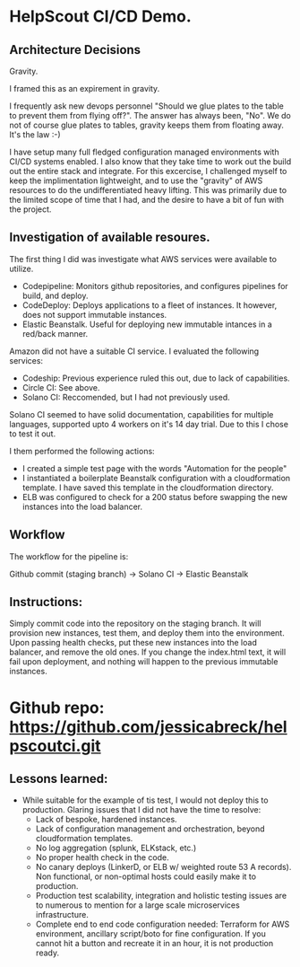 # HelpScout CI/CD Demo.


## Architecture Decisions

Gravity.

I framed this as an expirement in gravity. 

I frequently ask new devops personnel "Should we glue plates to the table to prevent them from flying off?". The answer has always been, "No". We do not of course glue plates to tables, gravity keeps them from floating away. It's the law :-)

I have setup many full fledged configuration managed environments with CI/CD systems enabled. I also know that they take time to work out the build out the entire stack and integrate. For this excercise, I challenged myself to keep the implimentation lightweight, and to use the "gravity" of AWS resources to do the undifferentiated heavy lifting. This was primarily due to the limited scope of time that I had, and the desire to have a bit of fun with the project.


## Investigation of available resoures.

The first thing I did was investigate what AWS services were available to utilize. 

- Codepipeline: Monitors github repositories, and configures pipelines for build, and deploy.
- CodeDeploy: Deploys applications to a fleet of instances. It however, does not support immutable instances.
- Elastic Beanstalk. Useful for deploying new immutable intances in a red/back manner.

Amazon did not have a suitable CI service. I evaluated the following services:

- Codeship: Previous experience ruled this out, due to lack of capabilities.
- Circle CI: See above.
- Solano CI: Reccomended, but I had not previously used.

Solano CI seemed to have solid documentation, capabilities for multiple languages, supported upto 4 workers on it's 14 day trial. Due to this I chose to test it out.


I them performed the following actions: 

- I created a simple test page with the words "Automation for the people"
- I instantiated a boilerplate Beanstalk configuration with a cloudformation template. I have saved this template in the cloudformation directory.
- ELB was configured to check for a 200 status before swapping the new instances into the load balancer.

## Workflow

The workflow for the pipeline is:

Github commit (staging branch) -> Solano CI -> Elastic Beanstalk

## Instructions:

Simply commit code into the repository on the staging branch. It will provision new instances, test them, and deploy them into the environment. Upon passing health checks, put these new instances into the load balancer, and remove the old ones. If you change the index.html text, it will fail upon deployment, and nothing will happen to the previous immutable instances.


# Github repo: https://github.com/jessicabreck/helpscoutci.git


## Lessons learned:

- While suitable for the example of tis test, I would not deploy this to production. Glaring issues that I did not have the time to resolve:
	- Lack of bespoke, hardened instances.
	- Lack of configuration management and orchestration, beyond cloudformation templates.
	- No log aggregation (splunk, ELKstack, etc.)
	- No proper health check in the code.
	- No canary deploys (LinkerD, or ELB w/ weighted route 53 A records). Non functional, or non-optimal hosts could easily make it to production.
	- Production test scalability, integration and holistic testing issues are to numerous to mention for a large scale microservices infrastructure.
    - Complete end to end code configuration needed: Terraform for AWS environment, ancillary script/boto for fine configuration. If you cannot hit a button and recreate it in an hour, it is not production ready.




